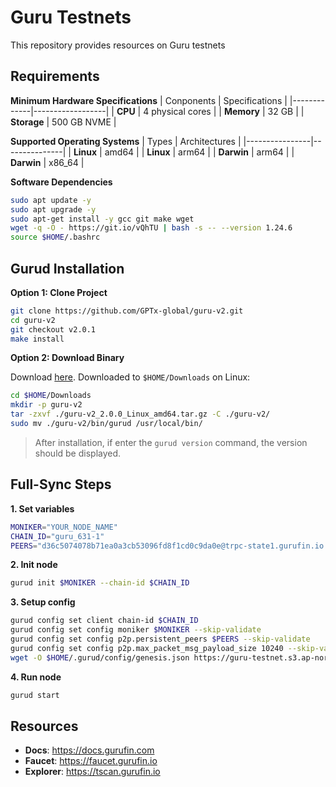 # Guru Testnets
This repository provides resources on Guru testnets

## Requirements
**Minimum Hardware Specifications**
| Conponents  | Specifications   |
|-------------|------------------|
| **CPU**     | 4 physical cores |
| **Memory**  | 32 GB            |
| **Storage** | 500 GB NVME      |

**Supported Operating Systems**
| Types          | Architectures |
|----------------|---------------|
| **Linux**      | amd64         |
| **Linux**      | arm64         |
| **Darwin**     | arm64         |
| **Darwin**     | x86_64        |

**Software Dependencies**
```bash
sudo apt update -y
sudo apt upgrade -y
sudo apt-get install -y gcc git make wget
wget -q -O - https://git.io/vQhTU | bash -s -- --version 1.24.6
source $HOME/.bashrc
```

## Gurud Installation
**Option 1: Clone Project**
```bash
git clone https://github.com/GPTx-global/guru-v2.git
cd guru-v2
git checkout v2.0.1
make install
```

**Option 2: Download Binary**

Download [here](https://github.com/GPTx-global/guru-v2/releases/tag/v2.0.1).
Downloaded to `$HOME/Downloads` on Linux:
```bash
cd $HOME/Downloads
mkdir -p guru-v2
tar -zxvf ./guru-v2_2.0.0_Linux_amd64.tar.gz -C ./guru-v2/
sudo mv ./guru-v2/bin/gurud /usr/local/bin/
```

>After installation, if enter the `gurud version` command, the version should be displayed.

## Full-Sync Steps
**1. Set variables**
```bash
MONIKER="YOUR_NODE_NAME"
CHAIN_ID="guru_631-1"
PEERS="d36c5074078b71ea0a3cb53096fd8f1cd0c9da0e@trpc-state1.gurufin.io:26656,fcb10968c4877f1747e55d1d8bd71a9cd7754122@trpc-state2.gurufin.io:26656"
```

**2. Init node**
```bash
gurud init $MONIKER --chain-id $CHAIN_ID
```

**3. Setup config**
```bash
gurud config set client chain-id $CHAIN_ID
gurud config set config moniker $MONIKER --skip-validate
gurud config set config p2p.persistent_peers $PEERS --skip-validate
gurud config set config p2p.max_packet_msg_payload_size 10240 --skip-validate
wget -O $HOME/.gurud/config/genesis.json https://guru-testnet.s3.ap-northeast-2.amazonaws.com/genesis_guru_testnet_20250903.json
```

**4. Run node**
```bash
gurud start
```

## Resources
- **Docs**: <https://docs.gurufin.com>
- **Faucet**: <https://faucet.gurufin.io>
- **Explorer**: <https://tscan.gurufin.io>
